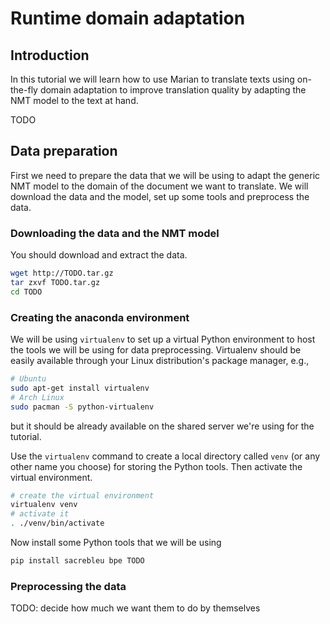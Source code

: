 # Runtime domain adaptation
## Introduction
In this tutorial we will learn how to use Marian to translate texts using
on-the-fly domain adaptation to improve translation quality by adapting the NMT
model to the text at hand.

TODO

## Data preparation
First we need to prepare the data that we will be using to adapt the generic NMT
model to the domain of the document we want to translate. We will download the
data and the model, set up some tools and preprocess the data.

### Downloading the data and the NMT model
You should download and extract the data.
```sh
wget http://TODO.tar.gz
tar zxvf TODO.tar.gz
cd TODO
```

### Creating the anaconda environment
We will be using `virtualenv` to set up a virtual Python environment to host the
tools we will be using for data preprocessing. Virtualenv should be easily
available through your Linux distribution's package manager, e.g.,
```sh
# Ubuntu
sudo apt-get install virtualenv
# Arch Linux
sudo pacman -S python-virtualenv
```
but it should be already available on the shared server we're using for the tutorial.

Use the `virtualenv` command to create a local directory called `venv` (or any
other name you choose) for storing the Python tools. Then activate the virtual environment.
```sh
# create the virtual environment
virtualenv venv
# activate it
. ./venv/bin/activate
```

Now install some Python tools that we will be using
```sh
pip install sacrebleu bpe TODO
```

### Preprocessing the data
TODO: decide how much we want them to do by themselves
